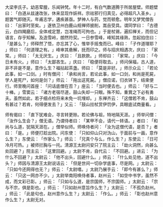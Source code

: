 大梁李氏子。幼恶荤膻，乐闻钟梵。年十二时，有白气数道腾于所居屋壁。师题壁曰：​「白道从兹速改张，休来显现作妖祥。宗祛邪行归真见，必得超凡入圣乡。​」题罢气即随灭。年甫志学，遘疾甚亟。梦神人与药，觉而顿愈。明年又梦梵僧告曰：​「出家时至矣。​」遂依卫州白鹿山规禅师披削，嵩岳受具。谓同学曰：​「古德云，白四羯磨后，全体戒定慧，岂准绳而可拘也。​」于是杖锡，遍扣禅关，而但记语言，存乎知解。及造雪岭，朗然符契。一日参雪峰，峰知其缘熟，忽起掐住曰：​「是甚么？​」师释然了悟，亦忘其了心，惟举手摇曳而已。峰曰：​「子作道理耶？​」师曰：​「何道理之有。​」峰审其悬解，抚而印之。师与招庆相遇次，庆曰：​「家常。​」师曰：​「太无厌生。​」庆曰：​「且款款。​」师却曰：​「家常。​」庆曰：​「今日未有火。​」师曰：​「太鄙吝生。​」庆曰：​「稳便将取去。​」师问保福，古人道，非不非是不是，意作么生？福拈起茶盏。师曰：​「莫是非好。​」师示众云：​「若论此事，如一口剑。​」时有僧问：​「承和尚言，若论此事，如一口剑，和尚是死屍，学人是死尸，如何是剑？​」师云：​「拖出这死屍。​」僧应诺，归衣钵下，结束便行。师至晚问首座：​「问话底僧在否？​」座云：​「当时便去也。​」师云：​「好与二十棒。​」雪窦云：​「诸方老宿尽道，鼓山失却一只眼。殊不知，重賞之下必有勇夫。虽然如此，若子细点检将来未免一坑埋却。​」东禅齐云：​「这僧若不肯，鼓山有甚过？若肯，何得便发去？​」又云：​「鼓山拄杖赏伊罚伊，具眼底试商量看。​」

师有偈曰：​「直下犹难会，寻言转更赊。若论佛与祖，特地隔天涯。​」师举问僧：​「汝作么生会？​」僧无语。乃谓侍者曰：​「某甲不会，请代一转语。​」者曰：​「和尚与么道，犹隔天涯在。​」僧举似师。师唤侍者问：​「汝为这僧代语，是否？​」者曰：​「是。​」师便打趁出院。问东使：​「只如仰山只对沩山，于面前与一画，意作么生？​」东使云：​「作家么？​」师云：​「兄真个与么，作么生？​」东使云：​「日可冷月可热。​」被师拦胸与一托。清源王太尉问安只了院主云：​「劫火洞然，向甚么处回避？​」院主云：​「这里回避。​」太尉不肯，自代云：​「不回避。​」进云：​「为什么不回避？​」太尉云：​「他不出头，回避什么。​」师云：​「什么处见他，道不出头？​」师因与清源王太尉说话云：​「但是世间一切杂学底事，尽是网。​」太尉云：​「只如今还网得也无？​」师云：​「太尉嗜。​」太尉乃展手云：​「即今有甚么？​」师云：​「只这一网亦不少。​」太尉举南阳唤侍者事，赵州云：​「如空中书字，虽然不成，而文彩已彰。​」师云：​「只如与么道，是宗国师，不宗国师。​」太尉云：​「宗与不宗，俱是彰也。​」师云：​「只如赵州意旨作么生？​」太尉云：​「不孤负赵州。​」师云：​「此是句也，赵州意作么生？​」太尉云：​「作么。​」师云：​「彰也赵州意作么生？​」太尉无对。
